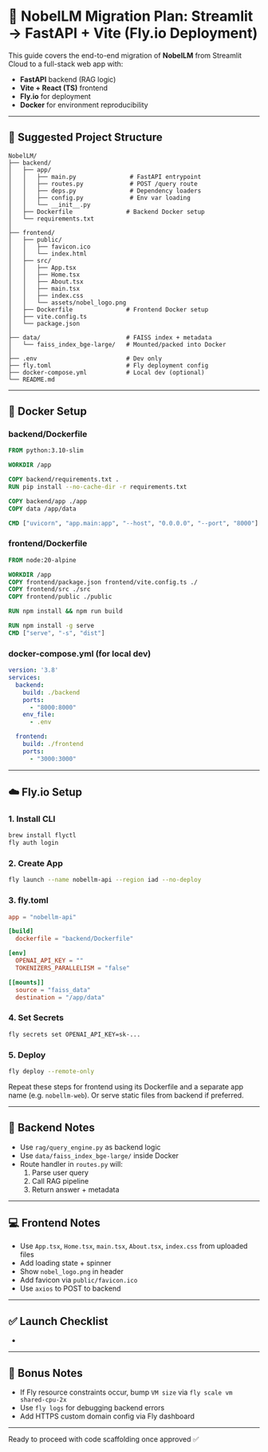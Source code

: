 # 🚀 NobelLM Migration Plan: Streamlit → FastAPI + Vite (Fly.io Deployment)

This guide covers the end-to-end migration of **NobelLM** from Streamlit Cloud to a full-stack web app with:

- **FastAPI** backend (RAG logic)
- **Vite + React (TS)** frontend
- **Fly.io** for deployment
- **Docker** for environment reproducibility

---

## 📁 Suggested Project Structure

```
NobelLM/
├── backend/
│   ├── app/
│   │   ├── main.py               # FastAPI entrypoint
│   │   ├── routes.py             # POST /query route
│   │   ├── deps.py               # Dependency loaders
│   │   ├── config.py             # Env var loading
│   │   └── __init__.py
│   ├── Dockerfile               # Backend Docker setup
│   └── requirements.txt
│
├── frontend/
│   ├── public/
│   │   ├── favicon.ico
│   │   └── index.html
│   ├── src/
│   │   ├── App.tsx
│   │   ├── Home.tsx
│   │   ├── About.tsx
│   │   ├── main.tsx
│   │   ├── index.css
│   │   └── assets/nobel_logo.png
│   ├── Dockerfile               # Frontend Docker setup
│   ├── vite.config.ts
│   └── package.json
│
├── data/                        # FAISS index + metadata
│   └── faiss_index_bge-large/   # Mounted/packed into Docker
│
├── .env                         # Dev only
├── fly.toml                     # Fly deployment config
├── docker-compose.yml           # Local dev (optional)
└── README.md
```

---

## 🐳 Docker Setup

### backend/Dockerfile

```Dockerfile
FROM python:3.10-slim

WORKDIR /app

COPY backend/requirements.txt .
RUN pip install --no-cache-dir -r requirements.txt

COPY backend/app ./app
COPY data /app/data

CMD ["uvicorn", "app.main:app", "--host", "0.0.0.0", "--port", "8000"]
```

### frontend/Dockerfile

```Dockerfile
FROM node:20-alpine

WORKDIR /app
COPY frontend/package.json frontend/vite.config.ts ./
COPY frontend/src ./src
COPY frontend/public ./public

RUN npm install && npm run build

RUN npm install -g serve
CMD ["serve", "-s", "dist"]
```

### docker-compose.yml (for local dev)

```yaml
version: '3.8'
services:
  backend:
    build: ./backend
    ports:
      - "8000:8000"
    env_file:
      - .env

  frontend:
    build: ./frontend
    ports:
      - "3000:3000"
```

---

## ☁️ Fly.io Setup

### 1. Install CLI

```bash
brew install flyctl
fly auth login
```

### 2. Create App

```bash
fly launch --name nobellm-api --region iad --no-deploy
```

### 3. fly.toml

```toml
app = "nobellm-api"

[build]
  dockerfile = "backend/Dockerfile"

[env]
  OPENAI_API_KEY = ""
  TOKENIZERS_PARALLELISM = "false"

[[mounts]]
  source = "faiss_data"
  destination = "/app/data"
```

### 4. Set Secrets

```bash
fly secrets set OPENAI_API_KEY=sk-...
```

### 5. Deploy

```bash
fly deploy --remote-only
```

Repeat these steps for frontend using its Dockerfile and a separate app name (e.g. `nobellm-web`). Or serve static files from backend if preferred.

---

## 🧠 Backend Notes

- Use `rag/query_engine.py` as backend logic
- Use `data/faiss_index_bge-large/` inside Docker
- Route handler in `routes.py` will:
  1. Parse user query
  2. Call RAG pipeline
  3. Return answer + metadata

---

## 💻 Frontend Notes

- Use `App.tsx`, `Home.tsx`, `main.tsx`, `About.tsx`, `index.css` from uploaded files
- Add loading state + spinner
- Show `nobel_logo.png` in header
- Add favicon via `public/favicon.ico`
- Use `axios` to POST to backend

---

## ✅ Launch Checklist

-

---

## 📎 Bonus Notes

- If Fly resource constraints occur, bump `VM size` via `fly scale vm shared-cpu-2x`
- Use `fly logs` for debugging backend errors
- Add HTTPS custom domain config via Fly dashboard

---

Ready to proceed with code scaffolding once approved ✅

